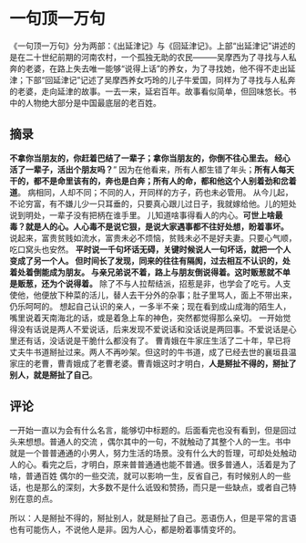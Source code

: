 # 一句顶一万句

《一句顶一万句》分为两部：《出延津记》与《回延津记》。上部“出延津记”讲述的是在二十世纪前期的河南农村，一个孤独无助的农民———吴摩西为了寻找与人私奔的老婆，在路上失去唯一能够“说得上话”的养女，为了寻找她，他不得不走出延津；下部“回延津记”记述了吴摩西养女巧玲的儿子牛爱国，同样为了寻找与人私奔的老婆，走向延津的故事。一去一来，延宕百年。故事看似简单，但回味悠长。书中的人物绝大部分是中国最底层的老百姓。

## 摘录

**不拿你当朋友的，你赶着巴结了一辈子；拿你当朋友的，你倒不往心里去。 经心活了一辈子，活出个朋友吗？**” 因为在他看来，所有人都生错了年头；**所有人每天干的，都不是命里该有的，奔也是白奔；所有人的命，都和他这个人别着劲和岔着道**。 病相同，人却不同；不同的人，开同样的方子，药也未必管用。 从今儿起，不论穷富，有不嫌儿少一只耳垂的，只要真心跟儿过日子，我就嫁给他。儿的短处说到明处，一辈子没有把柄在谁手里。 儿知道啥事得看人的内心。**可世上啥最毒？就是人的心。人心毒不是说它狠，是说大家遇事都不往好处想，盼着事坏。** 说起来，富贵贫贱如流水，富贵未必不烦恼，贫贱未必不是好夫妻。只要心气顺，吃口窝头也安然。 **平时说一千句坏话无碍，关键时候说人一句坏话，就把一个人变成了另一个人。 但时间长了发现，同来的往往有隔阂，过去相互不认识的，处着处着倒能成为朋友。 与亲兄弟说不着，路上与朋友倒说得着。这时贩葱就不单是贩葱，还为个说得着。** 除了不与人拉帮结派，招惹是非，也学会了吃亏。人支使他，他便放下种菜的活儿，替人去干分外的杂事；肚子里骂人，面上不带出来，仍乐呵呵的。 想起自己认识的亲人，一多半不亲；现在看到成山成海的陌生人，嘴里说着天南海北的话，或是着急上车的神色，突然都觉得那么亲切。 一开始觉得没有话说是两人不爱说话，后来发现不爱说话和没话说是两回事。不爱说话是心里还有话，没话说是干脆什么都没有了。 曹青娥在牛家庄生活了二十年，早已将丈夫牛书道掰扯过来。两人不再吵架。但这时的牛书道，成了已经去世的襄垣县温家庄的老曹，曹青娥成了老曹老婆。曹青娥这时才明白，**人是掰扯不得的，掰扯了别人，就是掰扯了自己**。

## 评论

一开始一直以为会有什么名言，能够切中标题的。后面看完也没有看到，但是回过头来想想。普通人的交流 ，偶尔其中的一句，不就触动了其整个人的一生。书中就是一个普普通通的小男人，努力生活的场景。没有什么大的哲理，可却处处触动人的心。看完之后，才明白，原来普普通通也能不普通。很多普通人，活着是为了啥，普通百姓 偶尔的一些交流，就可以影响一生，反省自己，有时候别人的一些话，也是那么的深刻，大多数不是什么诋毁和赞扬，而只是一些缺点，或者自己特别在意的点。

所以：人是掰扯不得的，掰扯别人，就是掰扯了自己。恶语伤人，但是平常的言语也有可能伤人，不说他人是非。因为人心，都是盼着事情变坏的。

